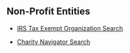 ## Non-Profit Entities

- [IRS Tax Exempt Organization Search](https://apps.irs.gov/app/eos)

- [Charity Navigator Search](https://www.charitynavigator.org/index.cfm?bay=content.view&cpid=4529)